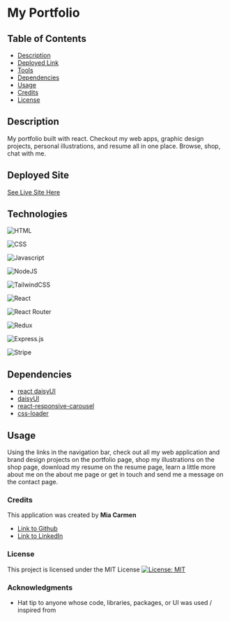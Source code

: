 # My Portfolio

## Table of Contents

- [Description](#description)
- [Deployed Link](#deployed)
- [Tools](#tools)
- [Dependencies](#dependencies)
- [Usage](#usage)
- [Credits](#credits)
- [License](#license)

## Description

My portfolio built with react. Checkout my web apps, graphic design projects, personal illustrations, and resume all in one place. Browse, shop, chat with me.


## Deployed Site

[See Live Site Here](https://mia-carmen-portfolio.netlify.app/)

## Technologies

![HTML](https://img.shields.io/badge/HTML5-E34F26?style=for-the-badge&logo=html5&logoColor=white)

![CSS](https://img.shields.io/badge/CSS3-1572B6?style=for-the-badge&logo=css3&logoColor=white)

![Javascript](https://img.shields.io/badge/JavaScript-323330?style=for-the-badge&logo=javascript&logoColor=F7DF1E) 

![NodeJS](https://img.shields.io/badge/node.js-6DA55F?style=for-the-badge&logo=node.js&logoColor=white) 

![TailwindCSS](https://img.shields.io/badge/Tailwind_CSS-38B2AC?style=for-the-badge&logo=tailwind-css&logoColor=white)

![React](https://img.shields.io/badge/react-%2320232a.svg?style=for-the-badge&logo=react&logoColor=%2361DAFB)

![React Router](https://img.shields.io/badge/React_Router-CA4245?style=for-the-badge&logo=react-router&logoColor=white) 

![Redux](https://img.shields.io/badge/Redux-593D88?style=for-the-badge&logo=redux&logoColor=white)

![Express.js](https://img.shields.io/badge/express.js-%23404d59.svg?style=for-the-badge&logo=express&logoColor=%2361DAFB) 

![Stripe](https://img.shields.io/badge/Stripe-626CD9?style=for-the-badge&logo=Stripe&logoColor=white) 

<!-- ![GraphQL](https://img.shields.io/badge/Apollo%20GraphQL-311C87?&style=for-the-badge&logo=Apollo%20GraphQL&logoColor=white)

![MongoDB](https://img.shields.io/badge/MongoDB-%234ea94b.svg?style=for-the-badge&logo=mongodb&logoColor=white) -->

<!-- ![Webpack](https://img.shields.io/badge/Webpack-8DD6F9?style=for-the-badge&logo=Webpack&logoColor=white) -->


## Dependencies
- [react daisyUI](https://react.daisyui.com/?path=/story/welcome--page)
- [daisyUI](https://daisyui.com/)
- [react-responsive-carousel](https://www.npmjs.com/package/react-responsive-carousel)
- [css-loader](https://www.npmjs.com/package/css-loader)


## Usage

Using the links in the navigation bar, check out all my web application and brand design projects on the portfolio page, shop my illustrations on the shop page, download my resume on the resume page, learn a little more about me on the about me page or get in touch and send me a message on the contact page.

### Credits

This application was created by **Mia Carmen**

- [Link to Github](https://github.com/Miacarmen)
- [Link to LinkedIn](https://www.linkedin.com/in/mia-carmen-7750a6b8/)

### License

This project is licensed under the MIT License
[![License: MIT](https://img.shields.io/badge/License-MIT-blue.svg)](https://opensource.org/licenses/MIT)

### Acknowledgments

- Hat tip to anyone whose code, libraries, packages, or UI was used / inspired from
